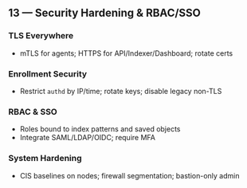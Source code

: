 ## 13 — Security Hardening & RBAC/SSO

### TLS Everywhere
- mTLS for agents; HTTPS for API/Indexer/Dashboard; rotate certs

### Enrollment Security
- Restrict `authd` by IP/time; rotate keys; disable legacy non-TLS

### RBAC & SSO
- Roles bound to index patterns and saved objects
- Integrate SAML/LDAP/OIDC; require MFA

### System Hardening
- CIS baselines on nodes; firewall segmentation; bastion-only admin
